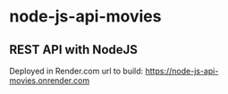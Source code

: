 # node-js-api-movies
## REST API with NodeJS

Deployed in Render.com url to build: https://node-js-api-movies.onrender.com

